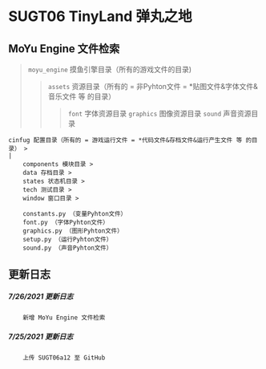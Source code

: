 SUGT06 TinyLand 弹丸之地
=======================




MoYu Engine 文件检索
-------------------
>`moyu_engine` 摸鱼引擎目录（所有的游戏文件的目录)
>>`assets` 资源目录（所有的 = 非Pyhton文件 = *贴图文件&字体文件&音乐文件 等 的目录）
>>>`font` 字体资源目录
>>>`graphics` 图像资源目录
>>>`sound` 声音资源目录

    cinfug 配置目录（所有的 = 游戏运行文件 = *代码文件&存档文件&运行产生文件 等 的目录） >
    |
        components 模块目录 >
        data 存档目录 >
        states 状态机目录 >
        tech 测试目录 >
        window 窗口目录 >

        constants.py （变量Pyhton文件）
        font.py （字体Pyhton文件）
        graphics.py （图形Pyhton文件）
        setup.py （运行Pyhton文件）
        sound.py （声音Pyhton文件）

更新日志
-------
##### 7/26/2021 更新日志
        新增 MoYu Engine 文件检索

##### 7/25/2021 更新日志
        上传 SUGT06a12 至 GitHub
